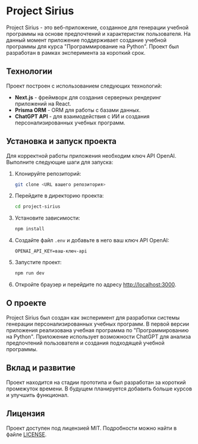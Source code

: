 # Project Sirius

Project Sirius - это веб-приложение, созданное для генерации учебной программы на основе предпочтений и характеристик пользователя. На данный момент приложение поддерживает создание учебной программы для курса "Программирование на Python". Проект был разработан в рамках эксперимента за короткий срок.

## Технологии

Проект построен с использованием следующих технологий:

- **Next.js** - фреймворк для создания серверных рендеринг приложений на React.
- **Prisma ORM** - ORM для работы с базами данных.
- **ChatGPT API** - для взаимодействия с ИИ и создания персонализированных учебных программ.

## Установка и запуск проекта

Для корректной работы приложения необходим ключ API OpenAI. Выполните следующие шаги для запуска:

1. Клонируйте репозиторий:

   ```bash
   git clone <URL вашего репозитория>
   ```

2. Перейдите в директорию проекта:

   ```bash
   cd project-sirius
   ```

3. Установите зависимости:

   ```bash
   npm install
   ```

4. Создайте файл `.env` и добавьте в него ваш ключ API OpenAI:

   ```
   OPENAI_API_KEY=ваш-ключ-api
   ```

5. Запустите проект:

   ```bash
   npm run dev
   ```

6. Откройте браузер и перейдите по адресу [http://localhost:3000](http://localhost:3000).

## О проекте

Project Sirius был создан как эксперимент для разработки системы генерации персонализированных учебных программ. В первой версии приложения реализована учебная программа по "Программированию на Python". Приложение использует возможности ChatGPT для анализа предпочтений пользователя и создания подходящей учебной программы.

## Вклад и развитие

Проект находится на стадии прототипа и был разработан за короткий промежуток времени. В будущем планируется добавить больше курсов и улучшить функционал.

## Лицензия

Проект доступен под лицензией MIT. Подробности можно найти в файле [LICENSE](./LICENSE).
